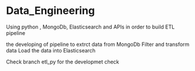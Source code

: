 # Data_Engineering
Using python , MongoDb, Elasticsearch and APIs in order to build ETL pipeline

the developing of pipeline to extrct data from MongoDb 
Filter and transform data
Load the data into Elasticsearch

Check branch etl_py for the developmet check 
